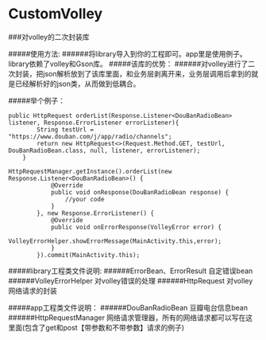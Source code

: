 # CustomVolley
###对volley的二次封装库

#####使用方法:
######将library导入到你的工程即可。app里是使用例子。library依赖了volley和Gson库。
#####该库的优势：
######对volley进行了二次封装，把json解析放到了该库里面，和业务层剥离开来，业务层调用后拿到的就是已经解析好的json类，从而做到低耦合。

#####举个例子：
```
public HttpRequest orderList(Response.Listener<DouBanRadioBean> listener, Response.ErrorListener errorListener){
        String testUrl = "https://www.douban.com/j/app/radio/channels";
        return new HttpRequest<>(Request.Method.GET, testUrl, DouBanRadioBean.class, null, listener, errorListener);
    }
```

```
HttpRequestManager.getInstance().orderList(new Response.Listener<DouBanRadioBean>() {
            @Override
            public void onResponse(DouBanRadioBean response) {
                //your code
            }
        }, new Response.ErrorListener() {
            @Override
            public void onErrorResponse(VolleyError error) {
                VolleyErrorHelper.showErrorMessage(MainActivity.this,error);
            }
        }).commit(MainActivity.this);
```
#####library工程类文件说明:
######ErrorBean、ErrorResult 自定错误bean
######VolleyErrorHelper 对volley错误的处理
######HttpRequest 对volley网络请求的封装

#####app工程类文件说明：
######DouBanRadioBean 豆瓣电台信息bean
######HttpRequestManager 网络请求管理器，所有的网络请求都可以写在这里面(包含了get和post【带参数和不带参数】请求的例子)